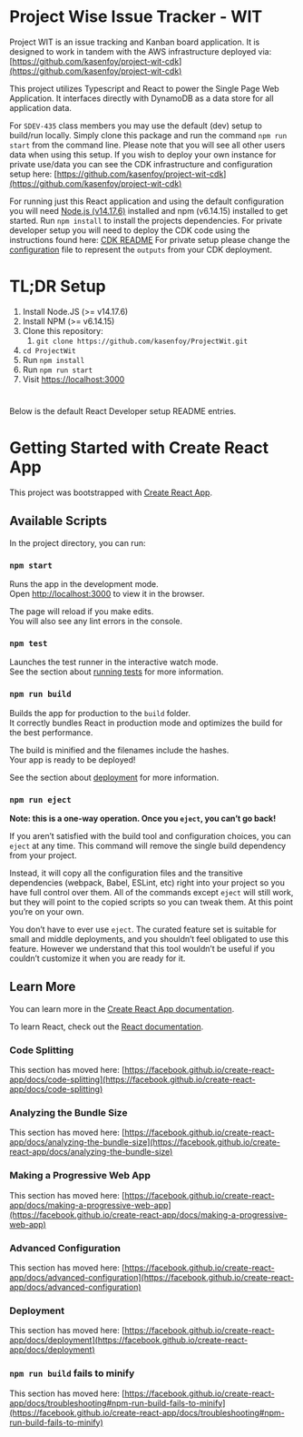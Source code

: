 # Project Wise Issue Tracker - WIT

Project WIT is an issue tracking and Kanban board application. 
It is designed to work in tandem with the AWS infrastructure deployed via: [https://github.com/kasenfoy/project-wit-cdk](https://github.com/kasenfoy/project-wit-cdk)

This project utilizes Typescript and React to power the Single Page Web Application. It interfaces directly with DynamoDB as a data store for all application data. 

For ```SDEV-435``` class members you may use the default (dev) setup to build/run locally. Simply clone this package and run the command ```npm run start``` from the command line. Please note that you will see all other users data when using this setup. If you wish to deploy your own instance for private use/data you can see the CDK infrastructure and configuration setup here: [https://github.com/kasenfoy/project-wit-cdk](https://github.com/kasenfoy/project-wit-cdk) 

For running just this React application and using the default configuration you will need [Node.js (v14.17.6)](https://nodejs.org/en/download/) installed and npm (v6.14.15) installed to get started. Run ```npm install``` to install the projects dependencies.
For private developer setup you will need to deploy the CDK code using the instructions found here: [CDK README](https://github.com/kasenfoy/project-wit-cdk/blob/mainline/README.md) 
For private setup please change the [configuration](https://github.com/kasenfoy/ProjectWit/blob/mainline/src/lib/constants.ts) file to represent the ```outputs``` from your CDK deployment.  

# TL;DR Setup
1. Install Node.JS (>= v14.17.6)
2. Install NPM (>= v6.14.15)
3. Clone this repository:
   1. ```git clone https://github.com/kasenfoy/ProjectWit.git```
4. ```cd ProjectWit```
5. Run ```npm install```
6. Run ```npm run start```
7. Visit [https://localhost:3000](https://localhost:3000) 

# 
Below is the default React Developer setup README entries. 

# Getting Started with Create React App

This project was bootstrapped with [Create React App](https://github.com/facebook/create-react-app).

## Available Scripts

In the project directory, you can run:

### `npm start`

Runs the app in the development mode.\
Open [http://localhost:3000](http://localhost:3000) to view it in the browser.

The page will reload if you make edits.\
You will also see any lint errors in the console.

### `npm test`

Launches the test runner in the interactive watch mode.\
See the section about [running tests](https://facebook.github.io/create-react-app/docs/running-tests) for more information.

### `npm run build`

Builds the app for production to the `build` folder.\
It correctly bundles React in production mode and optimizes the build for the best performance.

The build is minified and the filenames include the hashes.\
Your app is ready to be deployed!

See the section about [deployment](https://facebook.github.io/create-react-app/docs/deployment) for more information.

### `npm run eject`

**Note: this is a one-way operation. Once you `eject`, you can’t go back!**

If you aren’t satisfied with the build tool and configuration choices, you can `eject` at any time. This command will remove the single build dependency from your project.

Instead, it will copy all the configuration files and the transitive dependencies (webpack, Babel, ESLint, etc) right into your project so you have full control over them. All of the commands except `eject` will still work, but they will point to the copied scripts so you can tweak them. At this point you’re on your own.

You don’t have to ever use `eject`. The curated feature set is suitable for small and middle deployments, and you shouldn’t feel obligated to use this feature. However we understand that this tool wouldn’t be useful if you couldn’t customize it when you are ready for it.

## Learn More

You can learn more in the [Create React App documentation](https://facebook.github.io/create-react-app/docs/getting-started).

To learn React, check out the [React documentation](https://reactjs.org/).

### Code Splitting

This section has moved here: [https://facebook.github.io/create-react-app/docs/code-splitting](https://facebook.github.io/create-react-app/docs/code-splitting)

### Analyzing the Bundle Size

This section has moved here: [https://facebook.github.io/create-react-app/docs/analyzing-the-bundle-size](https://facebook.github.io/create-react-app/docs/analyzing-the-bundle-size)

### Making a Progressive Web App

This section has moved here: [https://facebook.github.io/create-react-app/docs/making-a-progressive-web-app](https://facebook.github.io/create-react-app/docs/making-a-progressive-web-app)

### Advanced Configuration

This section has moved here: [https://facebook.github.io/create-react-app/docs/advanced-configuration](https://facebook.github.io/create-react-app/docs/advanced-configuration)

### Deployment

This section has moved here: [https://facebook.github.io/create-react-app/docs/deployment](https://facebook.github.io/create-react-app/docs/deployment)

### `npm run build` fails to minify

This section has moved here: [https://facebook.github.io/create-react-app/docs/troubleshooting#npm-run-build-fails-to-minify](https://facebook.github.io/create-react-app/docs/troubleshooting#npm-run-build-fails-to-minify)
